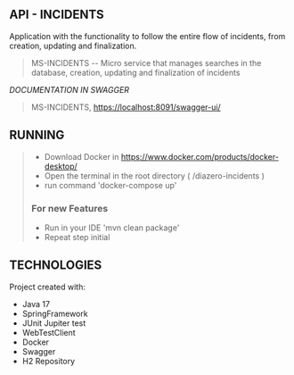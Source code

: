 ## API - INCIDENTS
Application with the functionality to follow the entire flow of incidents, from creation, updating and finalization.
> MS-INCIDENTS -- Micro service that manages searches in the database, creation, updating and finalization of incidents

*DOCUMENTATION IN SWAGGER*
> MS-INCIDENTS, [https://localhost:8091/swagger-ui/](https://localhost:8091/swagger-ui/) 

## RUNNING

> * Download Docker in https://www.docker.com/products/docker-desktop/
> * Open the terminal in the root directory ( /diazero-incidents )
> * run command 'docker-compose up'
> 
> ### For new Features
> 
> * Run in your IDE 'mvn clean package'
> * Repeat step initial

## TECHNOLOGIES

Project created with:
* Java 17
* SpringFramework
* JUnit Jupiter test
* WebTestClient
* Docker
* Swagger
* H2 Repository